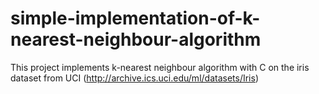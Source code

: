 # simple-implementation-of-k-nearest-neighbour-algorithm
This project implements k-nearest neighbour algorithm with C on the iris dataset from UCI (http://archive.ics.uci.edu/ml/datasets/Iris)

